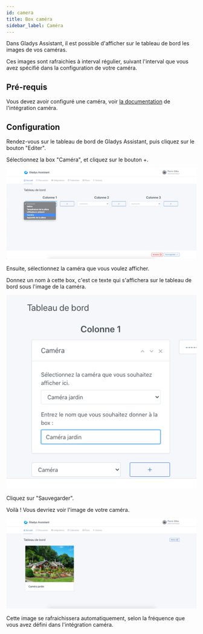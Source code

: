 ```yaml
---
id: camera
title: Box caméra
sidebar_label: Caméra
---
```


Dans Gladys Assistant, il est possible d'afficher sur le tableau de bord les images de vos caméras.

Ces images sont rafraichies à interval régulier, suivant l'interval que vous avez spécifié dans la configuration de votre caméra.

## Pré-requis

Vous devez avoir configuré une caméra, voir [la documentation](/fr/docs/integrations/camera/) de l'intégration caméra.

## Configuration

Rendez-vous sur le tableau de bord de Gladys Assistant, puis cliquez sur le bouton "Editer".

Sélectionnez la box "Caméra", et cliquez sur le bouton +.

![Ajouter la box caméra à Gladys](../../static/img/docs/dashboard/camera/select-box.png)

Ensuite, sélectionnez la caméra que vous voulez afficher.

Donnez un nom à cette box, c'est ce texte qui s'affichera sur le tableau de bord sous l'image de la caméra.

![Sélectionnez la caméra à afficher](../../static/img/docs/dashboard/camera/select-camera.png)

Cliquez sur "Sauvegarder".

Voilà ! Vous devriez voir l'image de votre caméra.

![Affichage caméra tableau de bord Gladys Assistant](../../static/img/docs/dashboard/camera/view-image.png)

Cette image se rafraichissera automatiquement, selon la fréquence que vous avez défini dans l'intégration caméra.
